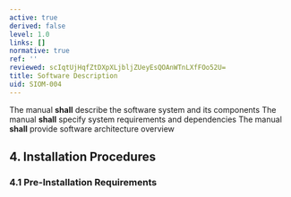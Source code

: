 ```yaml
---
active: true
derived: false
level: 1.0
links: []
normative: true
ref: ''
reviewed: scIqtUjHqfZtDXpXLjbljZUeyEsQOAnWTnLXfFOo52U=
title: Software Description
uid: SIOM-004
---
```


The manual **shall** describe the software system and its components
The manual **shall** specify system requirements and dependencies
The manual **shall** provide software architecture overview

## 4. Installation Procedures

### 4.1 Pre-Installation Requirements